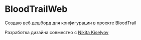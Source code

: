 # BloodTrailWeb

Создаю веб дешборд для конфигурации в проекте BloodTrail

Разработка дизайна совместно с [Nikita Kiselyov](https://www.behance.net/nikita9oose)
